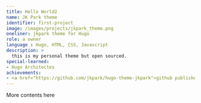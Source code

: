 ```yaml
---
title: Hello World2
name: JK Park theme
identifier: first-project
image: /images/projects/jkpark_theme.png
oneliner: jkpark theme for Hugo
role: a owner
language : Hugo, HTML, CSS, Javascript
description: >
  this is my personal theme but open sourced.
special-learned:
- Hugo Architectes
achievements:
- <a href="https://github.com/jkpark/hugo-theme-jkpark">github published</a>
---
```


More contents here